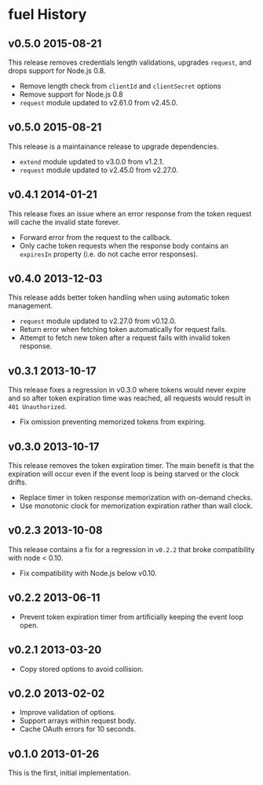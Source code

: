 fuel History
============

v0.5.0 2015-08-21
-----------------

This release removes credentials length validations, upgrades `request`,
and drops support for Node.js 0.8.

  * Remove length check from `clientId` and `clientSecret` options
  * Remove support for Node.js 0.8
  * `request` module updated to v2.61.0 from v2.45.0.

v0.5.0 2015-08-21
-----------------

This release is a maintainance release to upgrade dependencies.

  * `extend` module updated to v3.0.0 from v1.2.1.
  * `request` module updated to v2.45.0 from v2.27.0.

v0.4.1 2014-01-21
-----------------

This release fixes an issue where an error response from the token request
will cache the invalid state forever.

  * Forward error from the request to the callback.
  * Only cache token requests when the response body contains an `expiresIn`
    property (i.e. do not cache error responses).

v0.4.0 2013-12-03
-----------------

This release adds better token handling when using automatic token
management.

  * `request` module updated to v2.27.0 from v0.12.0.
  * Return error when fetching token automatically for request fails.
  * Attempt to fetch new token after a request fails with invalid token
    response.

v0.3.1 2013-10-17
-----------------

This release fixes a regression in v0.3.0 where tokens would never expire
and so after token expiration time was reached, all requests would result
in `401 Unauthorized`.

  *  Fix omission preventing memorized tokens from expiring.

v0.3.0 2013-10-17
-----------------

This release removes the token expiration timer. The main benefit is that
the expiration will occur even if the event loop is being starved or the
clock drifts.

  * Replace timer in token response memorization with on-demand checks.
  * Use monotonic clock for memorization expiration rather than wall clock.

v0.2.3 2013-10-08
-----------------

This release contains a fix for a regression in `v0.2.2` that broke
compatibility with node < 0.10.

  * Fix compatibility with Node.js below v0.10.

v0.2.2 2013-06-11
-----------------

  * Prevent token expiration timer from artificially keeping the event
    loop open.

v0.2.1 2013-03-20
-----------------

  * Copy stored options to avoid collision.

v0.2.0 2013-02-02
-----------------

  * Improve validation of options.
  * Support arrays within request body.
  * Cache OAuth errors for 10 seconds.

v0.1.0 2013-01-26
-----------------

This is the first, initial implementation.
